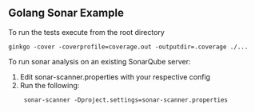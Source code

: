 ## Golang Sonar Example

To run the tests execute from the root directory
```shell
ginkgo -cover -coverprofile=coverage.out -outputdir=.coverage ./...   
```

To run sonar analysis on an existing SonarQube server:
1. Edit sonar-scanner.properties with your respective config
2. Run the following:
   ```shell
    sonar-scanner -Dproject.settings=sonar-scanner.properties 
    ```
